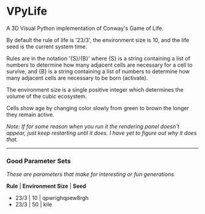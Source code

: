 # VPyLife 

A 3D Visual Python implementation of Conway's Game of Life.

By default the rule of life is '23/3', the environment size is 10, and the life
seed is the current system time. 

Rules are in the notation '{S}/{B}' where {S} is a string containing a list of numbers to determine how many adjacent cells are necessary for a cell to survive, and {B} is a string containing a list of numbers to determine how many adjacent cells are necessary to be born (activate).

The environment size is a single positive integer which determines the volume of the cubic ecosystem. 

Cells show age by changing color slowly from green to brown the longer they remain active.

*Note: If for some reason when you run it the rendering panel doesn't appear, just keep restarting until it does. I have yet to figure out why it does that.*

----------


### Good Parameter Sets

*These are parameters that make for interesting or fun generations.*

**Rule** | **Environment Size** | **Seed** 

- 23/3 | 10 | qpwrighqpew8rgh
- 23/3 | 50 | kile
